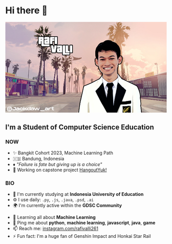 # Hi there 👋

![Rafi Valli](images/rafivalli01.png)

## I'm a Student of Computer Science Education

### NOW

<!-- prettier-ignore -->
- ✨ Bangkit Cohort 2023, Machine Learning Path
- 🇮🇩 Bandung, Indonesia
- ♦️ _"Failure is fate but giving up is a choice"_
- 💅 Working on capstone project [HangoutYuk!][HangoutYuk!]

### BIO

<!-- prettier-ignore -->
- 🏢 I'm currently studying at **Indonesia University of Education**
- ⚙️ I use daily: `.py`, `.js`, `.java`, `.psd`, `.ai`
- 🌍 I'm currently active within the **GDSC Community**
<!-- - 💅 Designed:  -->
- 🌱 Learning all about **Machine Learning**
- 💬 Ping me about **python**, **machine learning**, **javascript**, **java**, **game**
- 📫 Reach me: [instagram.com/rafivalli261][ig]
- ⚡️ Fun fact: I'm a huge fan of Genshin Impact and Honkai Star Rail

<!-- Markdown Links and Images -->

[ig]: https://instagram.com/rafivalli261
[HangoutYuk!]: https://github.com/HangoutYuk
